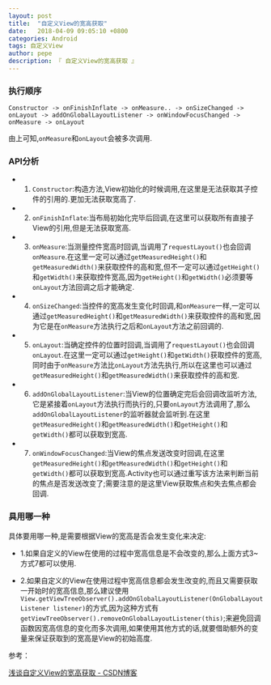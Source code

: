 ```yaml
---
layout: post
title:  "自定义View的宽高获取"
date:   2018-04-09 09:05:10 +0800
categories: Android
tags: 自定义View
author: pepe
description: 『 自定义View的宽高获取 』
---
```


### 执行顺序
```
Constructor -> onFinishInflate -> onMeasure.. -> onSizeChanged -> onLayout -> addOnGlobalLayoutListener -> onWindowFocusChanged -> onMeasure -> onLayout
```
由上可知,`onMeasure`和`onLayout`会被多次调用.

### API分析

* 1) `Constructor`:构造方法,View初始化的时候调用,在这里是无法获取其子控件的引用的.更加无法获取宽高了.

* 2) `onFinishInflate`:当布局初始化完毕后回调,在这里可以获取所有直接子View的引用,但是无法获取宽高.

* 3) `onMeasure`:当测量控件宽高时回调,当调用了`requestLayout()`也会回调`onMeasure`.在这里一定可以通过`getMeasuredHeight()`和`getMeasuredWidth()`来获取控件的高和宽,但不一定可以通过`getHeight()`和`getWidth()`来获取控件宽高,因为`getHeight()`和`getWidth()`必须要等`onLayout`方法回调之后才能确定.

* 4) `onSizeChanged`:当控件的宽高发生变化时回调,和`onMeasure`一样,一定可以通过`getMeasuredHeight()`和`getMeasuredWidth()`来获取控件的高和宽,因为它是在`onMeasure`方法执行之后和`onLayout`方法之前回调的.

* 5) `onLayout`:当确定控件的位置时回调,当调用了`requestLayout()`也会回调`onLayout`.在这里一定可以通过`getHeight()`和`getWidth()`获取控件的宽高,同时由于`onMeasure`方法比`onLayout`方法先执行,所以在这里也可以通过`getMeasuredHeight()`和`getMeasuredWidth()`来获取控件的高和宽.

* 6) `addOnGlobalLayoutListener`:当View的位置确定完后会回调改监听方法,它是紧接着`onLayout`方法执行而执行的,只要`onLayout`方法调用了,那么`addOnGlobalLayoutListener`的监听器就会监听到.在这里`getMeasuredHeight()`和`getMeasuredWidth()`和`getHeight()`和`getWidth()`都可以获取到宽高.


* 7) `onWindowFocusChanged`:当View的焦点发送改变时回调,在这里`getMeasuredHeight()`和`getMeasuredWidth()`和`getHeight()`和`getWidth()`都可以获取到宽高.Activity也可以通过重写该方法来判断当前的焦点是否发送改变了;需要注意的是这里View获取焦点和失去焦点都会回调.


### 具用哪一种

具体要用哪一种,是需要根据View的宽高是否会发生变化来决定:

* 1.如果自定义的View在使用的过程中宽高信息是不会改变的,那么上面方式3~方式7都可以使用.

* 2.如果自定义的View在使用过程中宽高信息都会发生改变的,而且又需要获取一开始时的宽高信息,那么建议使用`View.getViewTreeObserver().addOnGlobalLayoutListener(OnGlobalLayoutListener listener)`的方式,因为这种方式有`getViewTreeObserver().removeOnGlobalLayoutListener(this)`;来避免回调函数因宽高信息的变化而多次调用,如果使用其他方式的话,就要借助额外的变量来保证获取到的宽高是View的初始高度.


参考：

[浅谈自定义View的宽高获取 - CSDN博客](https://blog.csdn.net/mchenys/article/details/50408819)

